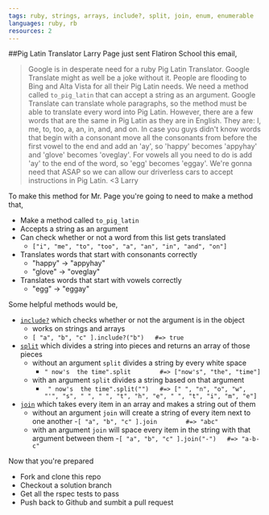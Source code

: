 ```yaml
---
tags: ruby, strings, arrays, include?, split, join, enum, enumerable
languages: ruby, rb
resources: 2
---
```


##Pig Latin Translator
Larry Page just sent Flatiron School this email,
>Google is in desperate need for a ruby Pig Latin Translator.  Google Translate might as well be a joke without it.  People are flooding to Bing and Alta Vista for all their Pig Latin needs.  We need a method called `to_pig_latin` that can accept a string as an argument.  Google Translate can translate whole paragraphs, so the method must be able to translate every word into Pig Latin. However, there are a few words that are the same in Pig Latin as they are in English.  They are: I, me, to, too, a, an, in, and, and on.  In case you guys didn't know words that begin with a consonant move all the consonants from before the first vowel to the end and add an 'ay', so 'happy' becomes 'appyhay' and 'glove' becomes 'oveglay'. For vowels all you need to do is add 'ay' to the end of the word, so 'egg' becomes 'eggay'.  We're gonna need that ASAP so we can allow our driverless cars to accept instructions in Pig Latin.
> <3 Larry

To make this method for Mr. Page you're going to need to make a method that,
- Make a method called `to_pig_latin`
- Accepts a string as an argument
- Can check whether or not a word from this list gets translated
  - `["i", "me", "to", "too", "a", "an", "in", "and", "on"]`
- Translates words that start with consonants correctly
  - "happy" → "appyhay"
  - "glove" → "oveglay"
- Translates words that start with vowels correctly
  - "egg" → "eggay"

Some helpful methods would be,
- [`include?`](http://www.ruby-doc.org/core-2.1.2/Array.html#method-i-include-3F) which checks whether or not the argument is in the object
  - works on strings and arrays
  - `[ "a", "b", "c" ].include?("b")   #=> true`
- [`split`](http://www.ruby-doc.org/core-2.1.2/String.html#method-i-split) which divides a string into pieces and returns an array of those pieces
  - without an argument `split` divides a string by every white space
    - `" now's  the time".split        #=> ["now's", "the", "time"]`
  - with an argument `split` divides a string based on that argument
    - ` " now's  the time".split("")   #=> [" ", "n", "o", "w", "'", "s", " ", " ", "t", "h", "e", " ", "t", "i", "m", "e"]`
- [`join`](http://www.ruby-doc.org/core-2.1.2/Array.html#method-i-join) which takes every item in an array and makes a string out of them
  - without an argument `join` will create a string of every item next to one another
    -`[ "a", "b", "c" ].join        #=> "abc"`
  - with an argument `join` will space every item in the string with that argument between them
    -`[ "a", "b", "c" ].join("-")   #=> "a-b-c"`


Now that you're prepared
- Fork and clone this repo
- Checkout a solution branch
- Get all the rspec tests to pass
- Push back to Github and sumbit a pull request